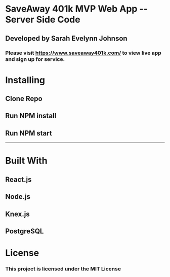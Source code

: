 # SaveAway 401k MVP Web App -- Server Side Code 

## Developed by Sarah Evelynn Johnson
### Please visit https://www.saveaway401k.com/ to view live app and sign up for service.

# Installing
## Clone Repo
## Run NPM install
## Run NPM start

_____________________________

# Built With
## React.js
## Node.js
## Knex.js
## PostgreSQL


# License
### This project is licensed under the MIT License
